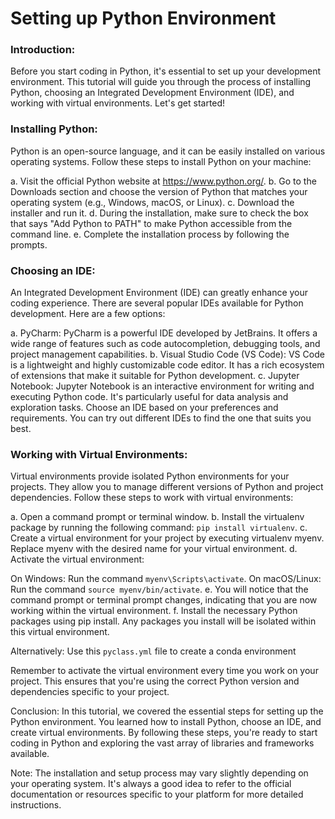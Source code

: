 # Setting up Python Environment

### Introduction:
Before you start coding in Python, it's essential to set up your development environment. This tutorial will guide you through the process of installing Python, choosing an Integrated Development Environment (IDE), and working with virtual environments. Let's get started!

### Installing Python:
Python is an open-source language, and it can be easily installed on various operating systems. Follow these steps to install Python on your machine:

a. Visit the official Python website at https://www.python.org/.
b. Go to the Downloads section and choose the version of Python that matches your operating system (e.g., Windows, macOS, or Linux).
c. Download the installer and run it.
d. During the installation, make sure to check the box that says "Add Python to PATH" to make Python accessible from the command line.
e. Complete the installation process by following the prompts.

### Choosing an IDE:
An Integrated Development Environment (IDE) can greatly enhance your coding experience. There are several popular IDEs available for Python development. Here are a few options:

a. PyCharm: PyCharm is a powerful IDE developed by JetBrains. It offers a wide range of features such as code autocompletion, debugging tools, and project management capabilities.
b. Visual Studio Code (VS Code): VS Code is a lightweight and highly customizable code editor. It has a rich ecosystem of extensions that make it suitable for Python development.
c. Jupyter Notebook: Jupyter Notebook is an interactive environment for writing and executing Python code. It's particularly useful for data analysis and exploration tasks.
Choose an IDE based on your preferences and requirements. You can try out different IDEs to find the one that suits you best.

### Working with Virtual Environments:
Virtual environments provide isolated Python environments for your projects. They allow you to manage different versions of Python and project dependencies. Follow these steps to work with virtual environments:

a. Open a command prompt or terminal window.
b. Install the virtualenv package by running the following command: ```pip install virtualenv```.
c. Create a virtual environment for your project by executing virtualenv myenv. Replace myenv with the desired name for your virtual environment.
d. Activate the virtual environment:

On Windows: Run the command ```myenv\Scripts\activate```.
On macOS/Linux: Run the command ```source myenv/bin/activate```.
e. You will notice that the command prompt or terminal prompt changes, indicating that you are now working within the virtual environment.
f. Install the necessary Python packages using pip install. Any packages you install will be isolated within this virtual environment.

Alternatively:
Use this ```pyclass.yml``` file to create a conda environment 

Remember to activate the virtual environment every time you work on your project. This ensures that you're using the correct Python version and dependencies specific to your project.

Conclusion:
In this tutorial, we covered the essential steps for setting up the Python environment. You learned how to install Python, choose an IDE, and create virtual environments. By following these steps, you're ready to start coding in Python and exploring the vast array of libraries and frameworks available.

Note: The installation and setup process may vary slightly depending on your operating system. It's always a good idea to refer to the official documentation or resources specific to your platform for more detailed instructions.
